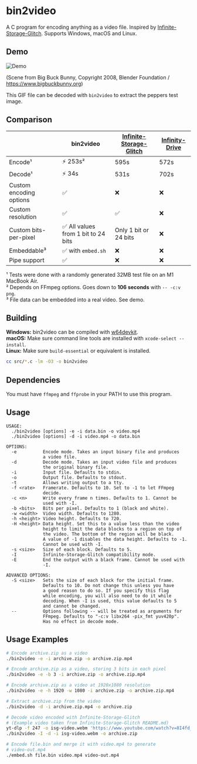 # bin2video

A C program for encoding anything as a video file. Inspired by [Infinite-Storage-Glitch](https://github.com/DvorakDwarf/Infinite-Storage-Glitch). Supports Windows, macOS and Linux.

## Demo

![Demo](demo.gif)

(Scene from Big Buck Bunny, Copyright 2008, Blender Foundation / https://www.bigbuckbunny.org)

This GIF file can be decoded with `bin2video` to extract the peppers test image.

## Comparison

||bin2video|[Infinite-Storage-Glitch](https://github.com/DvorakDwarf/Infinite-Storage-Glitch)|[Infinity-Drive](https://github.com/rondotcomYT/Infinity-Drive)|
|---|---|---|---|
|Encode¹|⚡️ 253s²|595s|572s|
|Decode¹|⚡️ 34s|531s|702s|
|Custom encoding options|✅|❌|❌|
|Custom resolution|✅|✅|❌|
|Custom bits-per-pixel|✅ All values from 1 bit to 24 bits|Only 1 bit or 24 bits|❌|
|Embeddable³|✅ with `embed.sh`|❌|❌|
|Pipe support|✅|❌|❌|

¹ Tests were done with a randomly generated 32MB test file on an M1 MacBook Air.  
² Depends on FFmpeg options. Goes down to **106 seconds** with `-- -c:v png`.  
³ File data can be embedded into a real video. See demo.

## Building

**Windows:** bin2video can be compiled with [w64devkit](https://github.com/skeeto/w64devkit).  
**macOS:** Make sure command line tools are installed with `xcode-select --install`.  
**Linux:** Make sure `build-essential` or equivalent is installed.

```bash
cc src/*.c -lm -O3 -o bin2video
```

## Dependencies

You must have `ffmpeg` and `ffprobe` in your PATH to use this program.

## Usage

```
USAGE:
  ./bin2video [options] -e -i data.bin -o video.mp4
  ./bin2video [options] -d -i video.mp4 -o data.bin

OPTIONS:
  -e          Encode mode. Takes an input binary file and produces
              a video file.
  -d          Decode mode. Takes an input video file and produces
              the original binary file.
  -i          Input file. Defaults to stdin.
  -o          Output file. Defaults to stdout.
  -t          Allows writing output to a tty.
  -f <rate>   Framerate. Defaults to 10. Set to -1 to let FFmpeg
              decide.
  -c <n>      Write every frame n times. Defaults to 1. Cannot be
              used with -I.
  -b <bits>   Bits per pixel. Defaults to 1 (black and white).
  -w <width>  Video width. Defaults to 1280.
  -h <height> Video height. Defaults to 720.
  -H <height> Data height. Set this to a value less than the video
              height to limit the data blocks to a region on top of
              the video. The bottom of the region will be black.
              A value of -1 disables the data height. Defaults to -1.
              Cannot be used with -I.
  -s <size>   Size of each block. Defaults to 5.
  -I          Infinite-Storage-Glitch compatibility mode.
  -E          End the output with a black frame. Cannot be used with
              -I.

ADVANCED OPTIONS:
  -S <size>   Sets the size of each block for the initial frame.
              Defaults to 10. Do not change this unless you have
              a good reason to do so. If you specify this flag
              while encoding, you will also need to do it while
              decoding. When -I is used, this value defaults to 5
              and cannot be changed.
  --          Options following -- will be treated as arguments for
              FFmpeg. Defaults to "-c:v libx264 -pix_fmt yuv420p".
              Has no effect in decode mode.
```

## Usage Examples

```bash
# Encode archive.zip as a video
./bin2video -e -i archive.zip -o archive.zip.mp4

# Encode archive.zip as a video, storing 3 bits in each pixel
./bin2video -e -b 3 -i archive.zip -o archive.zip.mp4

# Encode archive.zip as a video at 1920x1080 resolution
./bin2video -e -h 1920 -w 1080 -i archive.zip -o archive.zip.mp4

# Extract archive.zip from the video
./bin2video -d -i archive.zip.mp4 -o archive.zip

# Decode video encoded with Infinite-Storage-Glitch
# (Example video taken from Infinite-Storage-Glitch README.md)
yt-dlp -f 247 -o isg-video.webm 'https://www.youtube.com/watch?v=8I4fd_Sap-g'
./bin2video -I -d -i isg-video.webm -o archive.zip

# Encode file.bin and merge it with video.mp4 to generate
# video-out.mp4
./embed.sh file.bin video.mp4 video-out.mp4
```